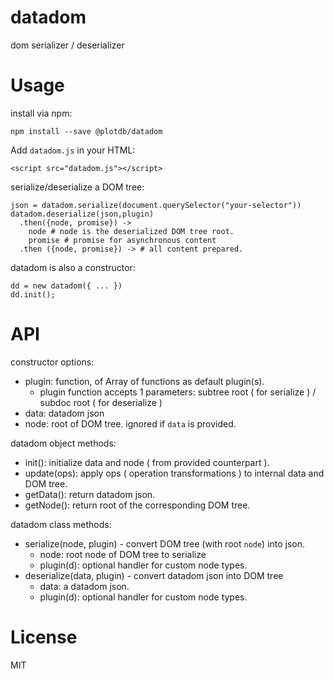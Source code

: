 # datadom

dom serializer / deserializer


# Usage

install via npm:

    npm install --save @plotdb/datadom

Add `datadom.js` in your HTML:

    <script src="datadom.js"></script>


serialize/deserialize a DOM tree:

    json = datadom.serialize(document.querySelector("your-selector"))
    datadom.deserialize(json,plugin)
      .then({node, promise}) ->
        node # node is the deserialized DOM tree root.
        promise # promise for asynchronous content
      .then ({node, promise}) -> # all content prepared.

datadom is also a constructor:

    dd = new datadom({ ... })
    dd.init();


# API

constructor options:

 - plugin: function, of Array of functions as default plugin(s).
   - plugin function accepts 1 parameters: subtree root ( for serialize ) / subdoc root ( for deserialize )
 - data: datadom json
 - node: root of DOM tree. ignored if `data` is provided.

datadom object methods:

 - init(): initialize data and node ( from provided counterpart ).
 - update(ops): apply ops ( operation transformations ) to internal data and DOM tree.
 - getData(): return datadom json.
 - getNode(): return root of the corresponding DOM tree.

datadom class methods:

 - serialize(node, plugin) - convert DOM tree (with root `node`) into json.
   - node: root node of DOM tree to serialize
   - plugin(d): optional handler for custom node types.
 - deserialize(data, plugin) - convert datadom json into DOM tree
   - data: a datadom json.
   - plugin(d): optional handler for custom node types.


# License

MIT
